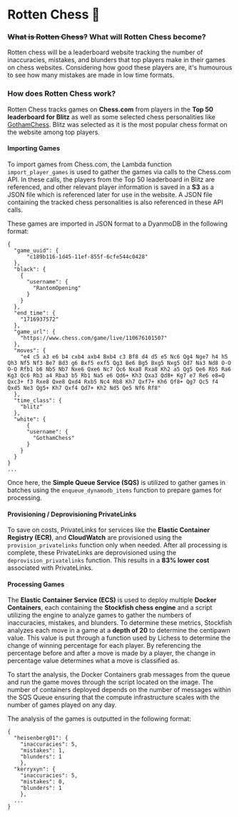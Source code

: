 # Rotten Chess 🤢
### ~~What is Rotten Chess?~~ What will Rotten Chess become?
Rotten chess will be a leaderboard website tracking the number of inaccuracies, mistakes, and blunders that top players make in their games on chess websites. 
Considering how good these players are, it's humourous to see how many mistakes are made in low time formats.

### How does Rotten Chess work?
Rotten Chess tracks games on **Chess.com** from players in the **Top 50 leaderboard for Blitz** as well as some selected chess personalities like [GothamChess](https://www.youtube.com/channel/UCQHX6ViZmPsWiYSFAyS0a3Q). 
Blitz was selected as it is the most popular chess format on the website among top players.
#### Importing Games
To import games from Chess.com, the Lambda function `import_player_games` is used to gather the games via calls to the Chess.com API. In these calls, the players from the Top 50 leaderboard in Blitz are referenced, and other relevant player information is saved in a **S3** as a JSON file which is referenced later for use in the website. A JSON file containing the tracked chess personalities is also referenced in these API calls. 

These games are imported in JSON format to a DyanmoDB in the following format:
```
{
  "game_uuid": {
      "c189b116-1d45-11ef-855f-6cfe544c0428"
  },
  "black": {
    {
      "username": {
        "RantomOpening"
      }
    }
  },
  "end_time": {
    "1716937572"
  },
  "game_url": {
    "https://www.chess.com/game/live/110676101507"
  },
  "moves": {
    "e4 c5 a3 e6 b4 cxb4 axb4 Bxb4 c3 Bf8 d4 d5 e5 Nc6 Qg4 Nge7 h4 h5 Qh3 Nf5 Nf3 Be7 Bd3 g6 Bxf5 exf5 Qg3 Be6 Bg5 Bxg5 Nxg5 Qd7 Na3 Nd8 O-O O-O Rfb1 b6 Nb5 Nb7 Nxe6 Qxe6 Nc7 Qc6 Nxa8 Rxa8 Kh2 a5 Qg5 Qe6 Rb5 Ra6 Kg3 Qc6 Rb3 a4 Rba3 b5 Rb1 Na5 e6 Qd6+ Kh3 Qxa3 Qd8+ Kg7 e7 Re6 e8=Q Qxc3+ f3 Rxe8 Qxe8 Qxd4 Rxb5 Nc4 Rb8 Kh7 Qxf7+ Kh6 Qf8+ Qg7 Qc5 f4 Qxd5 Ne3 Qg5+ Kh7 Qxf4 Qd7+ Kh2 Nd5 Qe5 Nf6 Rf8"
  },
  "time_class": {
    "blitz"
  },
  "white": {
      {
      "username": {
        "GothamChess"
      }
    }
  }
}
...
```

Once here, the **Simple Queue Service (SQS)** is utilized to gather games in batches using the `enqueue_dynamodb_items` function to prepare games for processing.
#### Provisioning / Deprovisioning PrivateLinks
To save on costs, PrivateLinks for services like the **Elastic Container Registry (ECR)**, and **CloudWatch** are provisioned using the `provision_privatelinks` function only when needed. After all processing is complete, these PrivateLinks are deprovisioned using the `deprovision_privatelinks` function. This results in a **83% lower cost** associated with PrivateLinks.
#### Processing Games
The **Elastic Container Service (ECS)** is used to deploy multiple **Docker Containers**, each containing the **Stockfish chess engine** and a script utilizing the engine to analyze games to gather the numbers of inaccuracies, mistakes, and blunders.
To determine these metrics, Stockfish analyzes each move in a game at a **depth of 20** to determine the centipawn value. This value is put through a function used by Lichess to determine the change of winning percentage for each player. 
By referencing the percentage before and after a move is made by a player, the change in percentage value determines what a move is classified as.

To start the analysis, the Docker Containers grab messages from the queue and run the game moves through the script located on the image.
The number of containers deployed depends on the number of messages within the SQS Queue ensuring that the compute infrastructure scales with the number of games played on any day. 

The analysis of the games is outputted in the following format:
```
{
  "heisenberg01": {
    "inaccuracies": 5,
    "mistakes": 1,
    "blunders": 1
    },
  "kerryxyn": {
    "inaccuracies": 5,
    "mistakes": 0,
    "blunders": 1
    },
  ...
}
```


